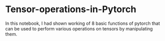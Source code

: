 # Tensor-operations-in-Pytorch

In this notebook, I had shown working of 8 basic functions of pytorch that can be used to perform various operations on tensors by manipulating them.

